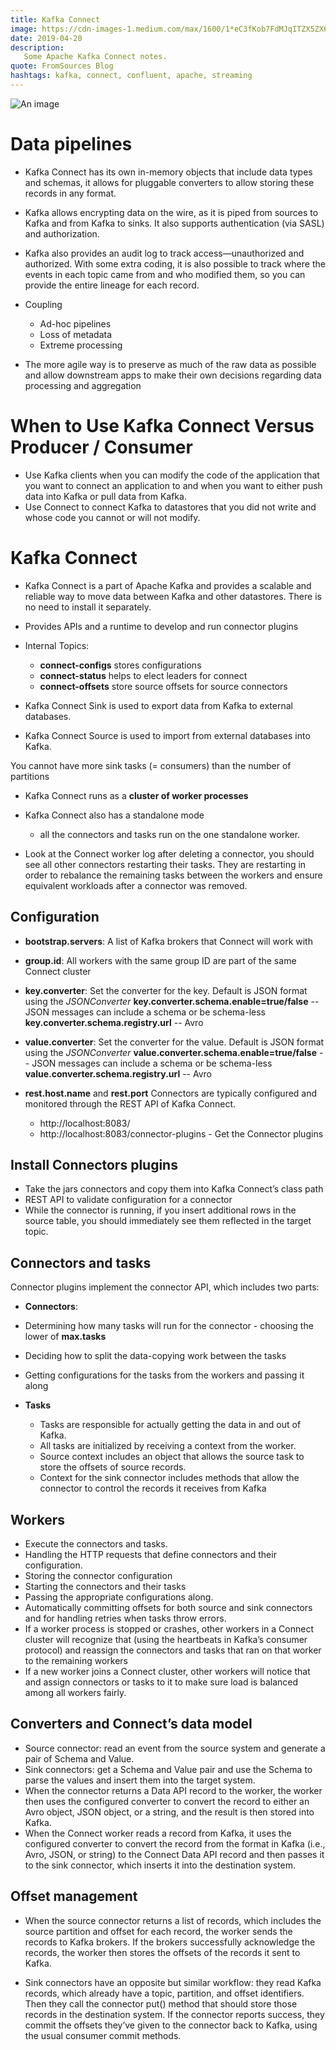 ```yaml
---
title: Kafka Connect
image: https://cdn-images-1.medium.com/max/1600/1*eC3fKob7FdMJqITZX5ZX6w.png
date: 2019-04-20
description:
   Some Apache Kafka Connect notes. 
quote: FromSources Blog 
hashtags: kafka, connect, confluent, apache, streaming
---
```


![An image](https://cdn-images-1.medium.com/max/1600/1*eC3fKob7FdMJqITZX5ZX6w.png)

# Data pipelines

* Kafka Connect has its own in-memory objects that include data types and schemas, it allows for pluggable converters to allow storing these records in any format.

* Kafka allows encrypting data on the wire, as it is piped from sources to Kafka and from Kafka to sinks. It also supports authentication (via SASL) and authorization.

* Kafka also provides an audit log to track access—unauthorized and authorized. With some extra coding, it is also possible to track where the events in each topic came from and who modified them, so you can provide the entire lineage for each record.

* Coupling
  * Ad-hoc pipelines
  * Loss of metadata
  * Extreme processing

* The more agile way is to preserve as much of the raw data as possible and allow downstream apps to make their own decisions regarding data processing and aggregation

# When to Use Kafka Connect Versus Producer / Consumer

* Use Kafka clients when you can modify the code of the application that you want to connect an application to and when you want to either push data into Kafka or pull data from Kafka.
* Use Connect to connect Kafka to datastores that you did not write and whose code you cannot or will not modify.

# Kafka Connect

* Kafka Connect is a part of Apache Kafka and provides a scalable and reliable way to move data between Kafka and other datastores. There is no need to install it separately.

* Provides APIs and a runtime to develop and run connector plugins
 
* Internal Topics:
  * **connect-configs** stores configurations 
  * **connect-status** helps to elect leaders for connect
  * **connect-offsets** store source offsets for source connectors

* Kafka Connect Sink is used to export data from Kafka to external databases.

* Kafka Connect Source is used to import from external databases into Kafka.

You cannot have more sink tasks (= consumers) than the number of partitions

* Kafka Connect runs as a **cluster of worker processes**

* Kafka Connect also has a standalone mode
  * all the connectors and tasks run on the one standalone worker.

* Look at the Connect worker log after deleting a connector, you should see all other connectors restarting their tasks. They are restarting in order to rebalance the remaining tasks between the workers and ensure equivalent workloads after a connector was removed.

## Configuration 

* **bootstrap.servers**: A list of Kafka brokers that Connect will work with

* **group.id**: All workers with the same group ID are part of the same Connect cluster

* **key.converter**: Set the converter for the key. Default is JSON format using the *JSONConverter*
  **key.converter.schema.enable=true/false** -- JSON messages can include a schema or be schema-less
  **key.converter.schema.registry.url** -- Avro

* **value.converter**: Set the converter for the value. Default is JSON format using the *JSONConverter*
  **value.converter.schema.enable=true/false** -- JSON messages can include a schema or be schema-less
  **value.converter.schema.registry.url** -- Avro

* **rest.host.name** and **rest.port** Connectors are typically configured and monitored through the REST API of Kafka Connect.
  * http://localhost:8083/
  * http://localhost:8083/connector-plugins - Get the Connector plugins 

## Install Connectors plugins 

* Take the jars connectors and copy them into Kafka Connect’s class path
* REST API to validate configuration for a connector
* While the connector is running, if you insert additional rows in the source table, you should immediately see them reflected in the target topic.

## Connectors and tasks
Connector plugins implement the connector API, which includes two parts:

 * **Connectors**:  
  * Determining how many tasks will run for the connector - choosing the lower of **max.tasks**
  * Deciding how to split the data-copying work between the tasks
  * Getting configurations for the tasks from the workers and passing it along

* **Tasks** 
  * Tasks are responsible for actually getting the data in and out of Kafka. 
  * All tasks are initialized by receiving a context from the worker.
  * Source context includes an object that allows the source task to store the offsets of source records.
  * Context for the sink connector includes methods that allow the connector to control the records it receives from Kafka

## Workers 

* Execute the connectors and tasks. 
* Handling the HTTP requests that define connectors and their configuration. 
* Storing the connector configuration 
* Starting the connectors and their tasks 
* Passing the appropriate configurations along.
* Automatically committing offsets for both source and sink connectors and for handling retries when tasks throw errors.
* If a worker process is stopped or crashes, other workers in a Connect cluster will recognize that (using the heartbeats in Kafka’s consumer protocol) and reassign the connectors and tasks that ran on that worker to the remaining workers
* If a new worker joins a Connect cluster, other workers will notice that and assign connectors or tasks to it to make sure load is balanced among all workers fairly.

## Converters and Connect’s data model

* Source connector: read an event from the source system and generate a pair of Schema and Value. 
* Sink connectors: get a Schema and Value pair and use the Schema to parse the values and insert them into the target system.
* When the connector returns a Data API record to the worker, the worker then uses the configured converter to convert the record to either an Avro object, JSON object, or a string, and the result is then stored into Kafka.
* When the Connect worker reads a record from Kafka, it uses the configured converter to convert the record from the format in Kafka (i.e., Avro, JSON, or string) to the Connect Data API record and then passes it to the sink connector, which inserts it into the destination system.

## Offset management

* When the source connector returns a list of records, which includes the source partition and offset for each record, the worker sends the records to Kafka brokers. If the brokers successfully acknowledge the records, the worker then stores the offsets of the records it sent to Kafka.

* Sink connectors have an opposite but similar workflow: they read Kafka records, which already have a topic, partition, and offset identifiers. Then they call the connector put() method that should store those records in the destination system. If the connector reports success, they commit the offsets they’ve given to the connector back to Kafka, using the usual consumer commit methods.
